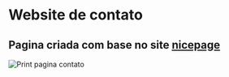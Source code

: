 # Website de contato

## Pagina criada com base no site [nicepage](https://nicepage.com/website-templates/preview/i-am-freelance-graphic-designer-105166?device=desktop)

![Print pagina contato](https://user-images.githubusercontent.com/83511051/156472668-7c2f98db-1bf5-488e-8cac-b2c61e29d3a4.png)
